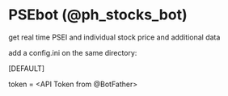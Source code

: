 # PSEbot (@ph_stocks_bot)
get real time PSEI and individual stock price and additional data

add a config.ini on the same directory:

[DEFAULT]

token = <API Token from @BotFather>
